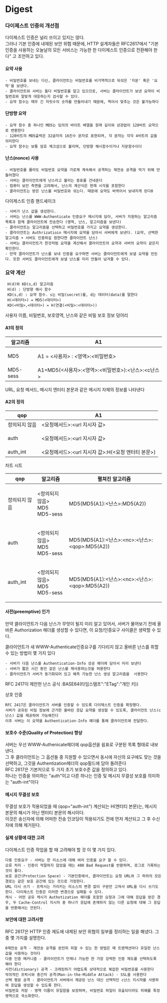 # Digest

### &#x20;다이제스트 인증의 개선점

다이제스트 인증은 널리 쓰이고 있지는 않다. \
그러나 기본 인증에 내재된 보안 위험 때문에, HTTP 설계자들은 RFC2617에서 "기본 인증을 사용하는 오늘날의 모든 서비스는 가능한 한 다이제스트 인증으로 전환해야 한다" 고 조언하고 있다.

#### &#x20;요약 사용&#x20;

```
- 비밀번호를 보내는 다신, 클라이언트는 비밀번호를 비가역적으로 뒤섞은 '지문' 혹은 '요약'을 보낸다.
- 클라이언트와 서버는 둘다 비밀번호를 알고 있으므로, 서버는 클라이언트가 보낸 요약이 비밀번호와 알맞게 대응하는지 검사할 수 있다.
- 요약 함수는 매우 긴 자릿수의 숫자를 만들어내기 때문에, 찍어서 맞추는 것은 불가능하다
```

#### &#x20;단방향 요약&#x20;

```
- 요약 함수 중 하나인 MD5는 임의의 바이트 배열을 원래 길이와 상관없이 128비트 요약으로 변환한다
- 128비트의 MD5출력은 32글자의 16진수 문자로 표현되며, 각 문자는 각각 4비트의 값을 의미한다
- 요약 함수는 보통 암호 체크섬으로 불리며, 단방향 해시함수이거나 지문함수이다
```

#### &#x20;난스(nonce) 사용

```
- 비밀번호를 몰라도 비밀번호 요약을 가로채 계속해서 공격하는 재전송 공격을 막기 위해 만들어졌다
- 서버는 클라이언트에게 난스라고 불리는 증표를 건네준다
- 컴퓨터 보안 측면을 고려해서, 난스의 계산식은 현재 시각을 포함한다
- 클라이언트는 받은 난스를 비밀번호와 섞는다. 때문에 요약도 바뀌어서 보내지게 된다0 
```

&#x20;다이제스트 인증 핸드셰이크

```
- 서버가 난스 값을 생성한다.
- 서버는 난스를 WWW-Authenticate 인증요구 메시지에 담아, 서버가 지원하는 알고리즘 목록과 함께 클라이언트에 전송한다 (영역, 난스, 알고리즘을 보낸다)
- 클라이언트는 알고리즘을 선택하고 비밀번호를 가지고 요약을 생성한다.
- 클라이언트는 Authrizatioin 메시지에 요약을 담아서 서버에게 보낸다. (요약, 선택한 알고리즘 + 서버도 인증하길 원한다면 클라이언트 난스)
- 서버는 클라이언트가 한것처럼 요약을 계산해서 클라이언트의 요약과 서버의 요약이 같은지 확인한다.
- 만약 클라이언트가 난스를 보내 인증을 요구하면 서버는 클라이언트에게 보낼 요약을 만든다. 또한 서버도 클라이언트에게 보낼 난스를 미리 만들어 넘겨줄 수 있다. 
```

### 요약 계산

```
 H(d)와 KD(s,d) 알고리즘
 H(d) : 단방향 해시 함수
 KD(s,d) : 요약 함수. s는 비밀(secret)를, d는 데이터(data)를 말한다
 H(<데이터>) = MD5(<데이터>)
 KD(<비밀>,<데이터>) = H(연결(<비밀>:<데이터>)) 
```

&#x20; 사용자 이름, 비밀번호, 보호영역, 난스와 같은 비밀 보호 정보 덩어리

#### A1의 정의

| 알고리즘            | A1                                    |
| --------------- | ------------------------------------- |
| <p> MD5<br></p> | A1 = <사용자> : <영역>:<비밀번호>              |
|  MD5-sess       | A1=MD5(<사용자>:<영역>:<비밀번호>):<난스>:\<c난스> |

URL, 요청 메서드, 메시지 엔터티 본문과 같은 메시지 자체의 정보를 나타낸다&#x20;

#### A2의 정의

| qop              | A1                                  |
| ---------------- | ----------------------------------- |
| 정의되지 않음          | <요청메서드>:\<url 지시자 값>                |
| <p> auth<br></p> | <요청메서드>:\<url 지시자 값>                |
|  auth\_int       | <요청메서드>:\<url 지시자 값>:H(<요청 엔터티 본문>) |

&#x20;차트 시트

| qop              | 알고리즘                                     | 펼쳐진 알고리즘                                    |
| ---------------- | ---------------------------------------- | ------------------------------------------- |
| 정의되지 않음          | <p>&#x3C;정의되지 않음><br>MD5<br>MD5-sess</p> | MD5(MD5(A1):<난스>:MD5(A2))                   |
| <p> auth<br></p> | <p>&#x3C;정의되지 않음><br>MD5<br>MD5-sess</p> | MD5(MD5(A1):<난스>:\<nc>:<난스>:\<qop>:MD5(A2)) |
|  auth\_int       | <p>&#x3C;정의되지 않음><br>MD5<br>MD5-sess</p> | MD5(MD5(A1):<난스>:\<nc>:<난스>:\<qop>:MD5(A2)) |

#### &#x20;사전(preemptive) 인가&#x20;

만약 클라이언트가 다음 난스가 무엇이 될지 미리 알고 있어서, 서버가 물어보기 전에 올바른 Authorization 헤더를 생성할 수 있다면, 이 요청/인증요구 사이클은 생략할 수 있다.

&#x20;  클라이언트가 새 WWW-Authenticate인증요구를 기다리지 않고 올바른 난스를 취할 수 있는 방법이 몇 가지 있다

```
- 서버가 다음 난스를 Authentication-Info 성공 헤더에 담아서 미리 보낸다
- 서버가 짧은 시간 동안 같은 난스를 재사용하는것을 허용한다
- 클라이언트가 서버가 동기화되어 있고 예측 가능한 난스 생성 알고리즘을  사용한다
```

&#x20;RFC 2417이 제안한 난스 공식 :BASE64(타임스탬프":"ETag":"개인 키))

상호 인증&#x20;

```
RFC 2417은 클라이언트가 서버를 인증할 수 있도록 다이제스트 인증을 확장했다.
서버가 공유된 비밀 정보에 근거한 올바린 응답 요약을 생성할 수 있도록, 클라이언트 난스(c난스) 값을 제공하여 가능해진다
이후 서버는 이 요약을 Authentication-Info 헤더를 통해 클라이언트에 전달한다.
```

#### 보호수 수준(Quality of Protection) 향상

&#x20;서버는 우선 WWW-Authenicate헤더에 qop옵션을 쉼표로 구분된 목록 형태로 내보낸다. \
그 후 클라이언트는 그 옵션들 중 지원할 수 있으면서 동시에 자신의 요구에도 맞는 것을 선택하고, 그것을 Authentization헤더의 qop필드에 담아 돌려준다\
RFC 2617은 기본저으로 두 가지 초기 보호수준 값을 정의하고 있다. \
하나는 인증을 의미하는 "auth"이고 다른 하나는 인증 및 메시지 무결성 보호를 의미하는 "auth-int"이다

#### 메시지 무결성 보호&#x20;

무결성 보호가 적용되었을 때 (qop="auth-int") 계산되는 H(엔터티 본문)는, 메시지 본문의 해시가 아닌 엔터티 본문의 해시이다. \
이것은 송신자에 의해 어떠한 전송 인코딩이 적용되기도 전에 먼저 계산되고 그 후 수신자에 의해 제거된다.

#### 실제 상황에 대한 고려&#x20;

다이제스트 인증 작업을 할 때 고려해야 할 것 이 몇 가지 있다.

```
다중 인증요구 - 서버는 한 리소스에 대해 여러 인증을 요구 할 수 있다.
오류 처리 - 인증이 적절하지 않았을 때는 400 Bad Request를 반환하며, 로그로 기록하는것이 좋다.
보호 공간(Protection Space) - 기본인증에서, 클라이언트는 요청 URL와 그 하위의 모든 경로는 같은 보호 공간에 있는 것으로 가정한다.
URL 다시 쓰기 - 프락시는 가리키는 리소스의 변경 없이 구문만 고쳐서 URL을 다시 쓰기도 한다. 다이제스트 인증은 이러한 변경으로 실패할 수 있다.
캐시 - 어떤 공유 캐시가 Authotization 헤더를 포함한 요청과 그에 대해 응답을 받은 경우, 두 Cache-Control 지시자 중 하나가 응답에 존재하지 않는 다른 요청에 대해 그 응답을 반환해서는 안된다.
```

#### 보안에 대한 고려사항

RFC 2617은 HTTP 인증 제도에 내제된 보안 위협의 일부를 정리하는 일을 해냈다. 그중 몇 가지를 설명한다.

```
0재전송 공격 - 재전송 공격을 완전히 피할 수 있는 한 방법은 매 트랜잭션마다 유일한 난스 값을 사용하는 것이다
다중 인증 메커니즘 - 클라이언트가 언제나 가능한 한 가장 강력한 인증 제도를 선택하도록 해야 한다
사전(dictionary) 공격 - 크래킹하기 어렵도록 상대적으로 복잡한 비밀번호를 사용한다
악의적인 프락시와 중간자 공격(Man-in-the-Middle Attack) - SSL을 사용한다
선택 평문 공격 - 클라이언트가 서버에서 제공된 난스 대신 선택적인 c난스 지시자를 사용하여 응답을 생성할 수 있도록 한다.
비밀번호 저장 - 영역 이름이 유일함을 보장하며, 비밀번호 파일이 유출되더라도 피해를 특정 영역으로 국소화한다.
```
